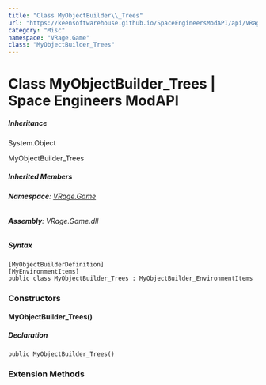 ```yaml
---
title: "Class MyObjectBuilder\\_Trees"
url: "https://keensoftwarehouse.github.io/SpaceEngineersModAPI/api/VRage.Game.MyObjectBuilder_Trees.html"
category: "Misc"
namespace: "VRage.Game"
class: "MyObjectBuilder_Trees"
---
```


# Class MyObjectBuilder\_Trees | Space Engineers ModAPI

##### Inheritance

System.Object

MyObjectBuilder\_Trees

##### Inherited Members

###### **Namespace**: [VRage.Game](https://keensoftwarehouse.github.io/SpaceEngineersModAPI/api/VRage.Game.html)

###### **Assembly**: VRage.Game.dll

##### Syntax

```
[MyObjectBuilderDefinition]
[MyEnvironmentItems]
public class MyObjectBuilder_Trees : MyObjectBuilder_EnvironmentItems
```

### Constructors

#### MyObjectBuilder\_Trees()

##### Declaration

```
public MyObjectBuilder_Trees()
```

### Extension Methods